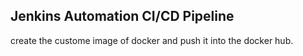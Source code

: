 ## Jenkins Automation CI/CD Pipeline

create the custome image of docker and push it into the docker hub.
